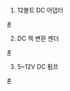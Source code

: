 1. 12볼트 DC 어댑터
<a href="https://smartstore.naver.com/gaon21/products/2301167406?NaPm=ct%3Dk2mgn04g%7Cci%3Dcheckout%7Ctr%3Dppc%7Ctrx%3D%7Chk%3D6665a7075be762658e47cea266e0f17df4a28d4b">
#</a>

2. DC 잭 변환 젠더
<a href = "https://smartstore.naver.com/gaon21/products/2654246680?NaPm=ct%3Dk2mgmytu%7Cci%3Dcheckout%7Ctr%3Dppc%7Ctrx%3D%7Chk%3D98bd49df1c4844553e02ce0c3406815058c441eb">
#</a>

3. 5~12V DC 펌프
<a href="https://smartstore.naver.com/neato/products/288735278?NaPm=ct%3Dk2mgpw51%7Cci%3Dcheckout%7Ctr%3Dppc%7Ctrx%3D%7Chk%3Dfa280eb7e7b18284b26f88a4ef7c1bc18496c05c">
#</a>
